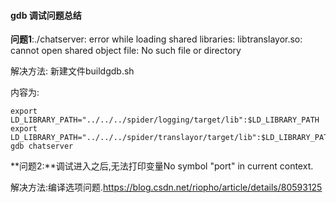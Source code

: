 #### gdb 调试问题总结

**问题1**:./chatserver: error while loading shared libraries: libtranslayor.so: cannot open shared object file: No such file or directory

解决方法: 新建文件buildgdb.sh

内容为:

```
export LD_LIBRARY_PATH="../../../spider/logging/target/lib":$LD_LIBRARY_PATH
export LD_LIBRARY_PATH="../../../spider/translayor/target/lib":$LD_LIBRARY_PATH
gdb chatserver
```

**问题2:**调试进入之后,无法打印变量No symbol "port" in current context.

解决方法:编译选项问题.https://blog.csdn.net/riopho/article/details/80593125